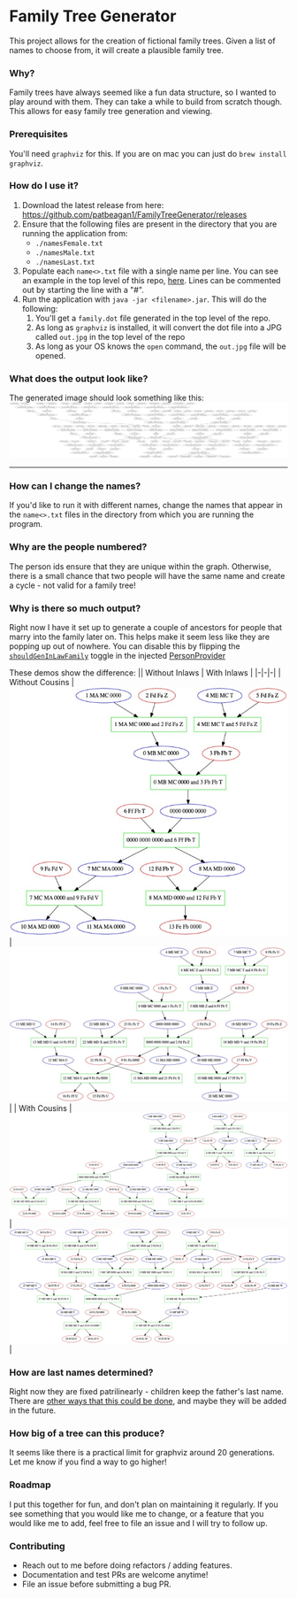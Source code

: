 # Family Tree Generator

This project allows for the creation of fictional family trees. Given a list of names to choose from, it will create a plausible family tree.

### Why? 

Family trees have always seemed like a fun data structure, so I wanted to play around with them. They can take a while to build from scratch though. This allows for easy family tree generation and viewing. 

### Prerequisites

You'll need `graphviz` for this. If you are on mac you can just do `brew install graphviz`.

### How do I use it? 

1. Download the latest release from here: https://github.com/patbeagan1/FamilyTreeGenerator/releases
1. Ensure that the following files are present in the directory that you are running the application from:
    - `./namesFemale.txt`
    - `./namesMale.txt`
    - `./namesLast.txt`
1. Populate each `name<>.txt` file with a single name per line. You can see an example in the top level of this repo, [here](./namesFemale.txt). Lines can be commented out by starting the line with a "#".
1. Run the application with `java -jar <filename>.jar`. This will do the following: 
    1. You'll get a `family.dot` file generated in the top level of the repo. 
    1. As long as `graphviz` is installed, it will convert the dot file into a JPG called `out.jpg` in the top level of the repo
    1. As long as your OS knows the `open` command, the `out.jpg` file will be opened. 

### What does the output look like? 

The generated image should look something like this: 
![sample image](./art/sample.jpg)

---

### How can I change the names? 

If you'd like to run it with different names, change the names that appear in the `name<>.txt` files in the directory from which you are running the program.

### Why are the people numbered? 

The person ids ensure that they are unique within the graph. Otherwise, there is a small chance that two people will have the same name and create a cycle - not valid for a family tree!

### Why is there so much output?

Right now I have it set up to generate a couple of ancestors for people that marry into the family later on. This helps make it seem less like they are popping up out of nowhere. You can disable this by flipping the [`shouldGenInLawFamily`](https://github.com/patbeagan1/FamilyTreeGenerator/blob/82269a7fb58675a764a3ca65aa150acfdd83d315/src/main/kotlin/com/pbeagan/providers/PersonProvider.kt#L17) toggle in the injected [PersonProvider](https://github.com/patbeagan1/FamilyTreeGenerator/blob/82269a7fb58675a764a3ca65aa150acfdd83d315/src/main/kotlin/com/pbeagan/Main.kt#L21)

These demos show the difference:
|| Without Inlaws | With Inlaws |
|-|-|-|
| Without Cousins |![sample image](./art/samplePlain.jpg)|![sample image](./art/sampleWithInlaws.jpg)|
| With Cousins |![sample image](./art/sampleWithCousins.jpg)|![sample image](./art/sampleWithInlawsAndCousins.jpg)|

### How are last names determined? 

Right now they are fixed patrilinearly - children keep the father's last name. There are [other ways that this could be done](https://en.wikipedia.org/wiki/Surname), and maybe they will be added in the future. 

### How big of a tree can this produce?

It seems like there is a practical limit for graphviz around 20 generations. Let me know if you find a way to go higher! 

### Roadmap

I put this together for fun, and don't plan on maintaining it regularly. If you see something that you would like me to change, or a feature that you would like me to add, feel free to file an issue and I will try to follow up.

### Contributing

- Reach out to me before doing refactors / adding features. 
- Documentation and test PRs are welcome anytime!
- File an issue before submitting a bug PR.
